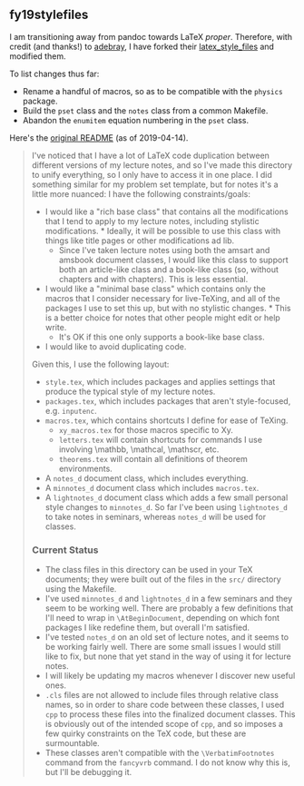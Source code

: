 ## fy19stylefiles

I am transitioning away from pandoc towards LaTeX *proper*. 
Therefore, with credit (and thanks!) to [adebray](https://web.ma.utexas.edu/users/a.debray/), I have forked their [latex_style_files](https://github.com/adebray/latex_style_files) and modified them.

To list changes thus far:

- Rename a handful of macros, so as to be compatible with the `physics` package.
- Build the `pset` class and the `notes` class from a common Makefile.
- Abandon the `enumitem` equation numbering in the `pset` class.

Here's the [original README](https://github.com/adebray/latex_style_files) (as of 2019-04-14). 

> I've noticed that I have a lot of LaTeX code duplication between different versions of my lecture
> notes, and so I've made this directory to unify everything, so I only have to access it in one
> place. I did something similar for my problem set template, but for notes it's a little more
> nuanced: I have the following constraints/goals:
> 
> - I would like a "rich base class" that contains all the modifications that I tend to apply to my
>   lecture notes, including stylistic modifications.
>   	* Ideally, it will be possible to use this class with things like title pages or other
> 	  modifications ad lib.
> 	* Since I've taken lecture notes using both the amsart and amsbook document classes, I would
> 	  like this class to support both an article-like class and a book-like class (so, without
> 	  chapters and with chapters). This is less essential.
> - I would like a "minimal base class" which contains only the macros that I consider necessary for
>   live-TeXing, and all of the packages I use to set this up, but with no stylistic changes.
>   	* This is a better choice for notes that other people might edit or help write.
> 	* It's OK if this one only supports a book-like base class.
> - I would like to avoid duplicating code.
> 
> Given this, I use the following layout:
> 
> - `style.tex`, which includes packages and applies settings that produce the typical style of my
>    lecture notes.
> - `packages.tex`, which includes packages that aren't style-focused, e.g. `inputenc`.
> - `macros.tex`, which contains shortcuts I define for ease of TeXing.
> 	- `xy_macros.tex` for those macros specific to Xy.
> 	- `letters.tex` will contain shortcuts for commands I use involving \mathbb, \mathcal, \mathscr,
> 	   etc.
> 	- `theorems.tex` will contain all definitions of theorem environments.
> - A `notes_d` document class, which includes everything.
> - A `minnotes_d` document class which includes `macros.tex`.
> - A `lightnotes_d` document class which adds a few small personal style changes to `minnotes_d`.
>   So far I've been using `lightnotes_d` to take notes in seminars, whereas `notes_d` will be used for classes.
> 
> ### Current Status
> 
> - The class files in this directory can be used in your TeX documents; they were built out of the files in
>   the `src/` directory using the Makefile.
> - I've used `minnotes_d` and `lightnotes_d` in a few seminars and they seem to be working well. There
>   are probably a few definitions that I'll need to wrap in `\AtBeginDocument`, depending on which font
>   packages I like redefine them, but overall I'm satisfied.
> - I've tested `notes_d` on an old set of lecture notes, and it seems to be working fairly well. There are
>   some small issues I would still like to fix, but none that yet stand in the way of using it for lecture
>   notes.
> - I will likely be updating my macros whenever I discover new useful ones.
> - `.cls` files are not allowed to include files through relative class names, so in order to share code
>   between these classes, I used `cpp` to process these files into the finalized document classes. This
>   is obviously out of the intended scope of `cpp`, and so imposes a few quirky constraints on the TeX code,
>   but these are surmountable.
> - These classes aren't compatible with the `\VerbatimFootnotes` command from the `fancyvrb` command. I do not
>   know why this is, but I'll be debugging it.
